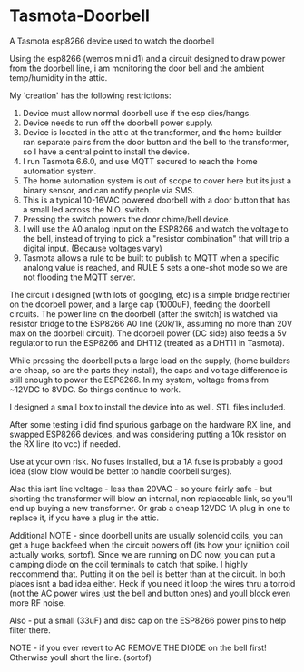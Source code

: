 # Tasmota-Doorbell
A Tasmota esp8266 device used to watch the doorbell

Using the esp8266 (wemos mini d1) and a circuit designed to draw power from the doorbell line, i am monitoring the door bell and the ambient temp/humidity in the attic.

My 'creation' has the following restrictions:
1. Device must allow normal doorbell use if the esp dies/hangs.
2. Device needs to run off the doorbell power supply.
3. Device is located in the attic at the transformer, and the home builder ran separate pairs from the door button and the bell to the transformer, so I have a central point to install the device.
4. I run Tasmota 6.6.0, and use MQTT secured to reach the home automation system.
5. The home automation system is out of scope to cover here but its just a binary sensor, and can notify people via SMS.
6. This is a typical 10-16VAC powered doorbell with a door button that has a small led across the N.O. switch.
7. Pressing the switch powers the door chime/bell device.
8. I will use the A0 analog input on the ESP8266 and watch the voltage to the bell, instead of trying to pick a "resistor combination" that will trip a digital input. (Because voltages vary)
9. Tasmota allows a rule to be built to publish to MQTT when a specific analong value is reached, and RULE 5 sets a one-shot mode so we are not flooding the MQTT server.

The circuit i designed (with lots of googling, etc) is a simple bridge rectifier on the doorbell power, and a large cap (1000uF), feeding the doorbell circuits. The power line on the doorbell (after the switch) is watched via resistor bridge to the ESP8266 A0 line (20k/1k, assuming no more than 20V max on the doorbell circuit). The doorbell power (DC side) also feeds a 5v regulator to run the ESP8266 and DHT12 (treated as a DHT11 in Tasmota).

While pressing the doorbell puts a large load on the supply, (home builders are cheap, so are the parts they install), the caps and voltage difference is still enough to power the ESP8266. In my system, voltage froms from ~12VDC to 8VDC. So things continue to work.

I designed a small box to install the device into as well. STL files included.

After some testing i did find spurious garbage on the hardware RX line, and swapped ESP8266 devices, and was considering putting a 10k resistor on the RX line (to vcc) if needed.

Use at your own risk. No fuses installed, but a 1A fuse is probably a good idea (slow blow would be better to handle doorbell surges).

Also this isnt line voltage - less than 20VAC - so youre fairly safe - but shorting the transformer will blow an internal, non replaceable link, so you'll end up buying a new transformer. Or grab a cheap 12VDC 1A plug in one to replace it, if you have a plug in the attic.

Additional NOTE - since doorbell units are usually solenoid coils, you can get a huge backfeed when the circuit powers off (its how your igniition coil actually works, sortof). Since we are running on DC now, you can put a clamping diode on the coil terminals to catch that spike. I highly reccommend that. Putting it on the bell is better than at the circuit. In both places isnt a bad idea either. Heck if you need it loop the wires thru a torroid (not the AC power wires just the bell and button ones) and youll block even more RF noise.

Also - put a small (33uF) and disc cap on the ESP8266 power pins to help filter there. 

NOTE - if you ever revert to AC REMOVE THE DIODE on the bell first! Otherwise youll short the line. (sortof)
